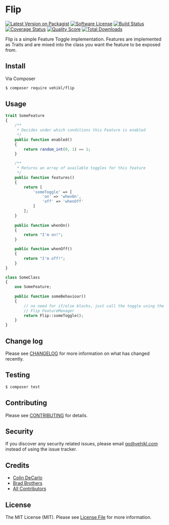 # Flip

[![Latest Version on Packagist][ico-version]][link-packagist]
[![Software License][ico-license]](LICENSE.md)
[![Build Status][ico-travis]][link-travis]
[![Coverage Status][ico-scrutinizer]][link-scrutinizer]
[![Quality Score][ico-code-quality]][link-code-quality]
[![Total Downloads][ico-downloads]][link-downloads]

Flip is a simple Feature Toggle implementation. Features are implemented as Traits and are mixed into
the class you want the feature to be exposed from.

## Install

Via Composer

``` bash
$ composer require vehikl/flip
```

## Usage

``` php
trait SomeFeature
{
    /**
     * Decides under which conditions this Feature is enabled
     */
    public function enabled()
    {
        return random_int(0, 1) == 1;
    }

    /**
     * Returns an array of available toggles for this feature
     */
    public function features()
    {
        return [
            'someToggle' => [
                'on' => 'whenOn',
                'off' => 'whenOff'
            ]
        ];
    }
    
    public function whenOn()
    {
        return "I'm on!";
    }

    public function whenOff()
    {
        return "I'm off!";
    }
}

class SomeClass
{
    use SomeFeature;
    
    public function someBehaviour()
    {
        // no need for if/else blocks, just call the toggle using the
        // Flip FeatureManager
        return Flip::someToggle();
    }
}
```

## Change log

Please see [CHANGELOG](CHANGELOG.md) for more information on what has changed recently.

## Testing

``` bash
$ composer test
```

## Contributing

Please see [CONTRIBUTING](CONTRIBUTING.md) for details.

## Security

If you discover any security related issues, please email go@vehikl.com instead of using the issue tracker.

## Credits

- [Colin DeCarlo][link-colin]
- [Brad Brothers][link-brad]
- [All Contributors][link-contributors]

## License

The MIT License (MIT). Please see [License File](LICENSE.md) for more information.

[ico-version]: https://img.shields.io/packagist/v/vehikl/flip.svg?style=flat-square
[ico-license]: https://img.shields.io/badge/license-MIT-brightgreen.svg?style=flat-square
[ico-travis]: https://img.shields.io/travis/vehikl/flip/master.svg?style=flat-square
[ico-scrutinizer]: https://img.shields.io/scrutinizer/coverage/g/vehikl/flip.svg?style=flat-square
[ico-code-quality]: https://img.shields.io/scrutinizer/g/vehikl/flip.svg?style=flat-square
[ico-downloads]: https://img.shields.io/packagist/dt/vehikl/flip.svg?style=flat-square

[link-packagist]: https://packagist.org/packages/vehikl/flip
[link-travis]: https://travis-ci.org/vehikl/flip
[link-scrutinizer]: https://scrutinizer-ci.com/g/vehikl/flip/code-structure
[link-code-quality]: https://scrutinizer-ci.com/g/vehikl/flip
[link-downloads]: https://packagist.org/packages/vehikl/flip
[link-colin]: https://github.com/colindecarlo
[link-brad]: https://github.com/bbrothers
[link-contributors]: ../../contributors
